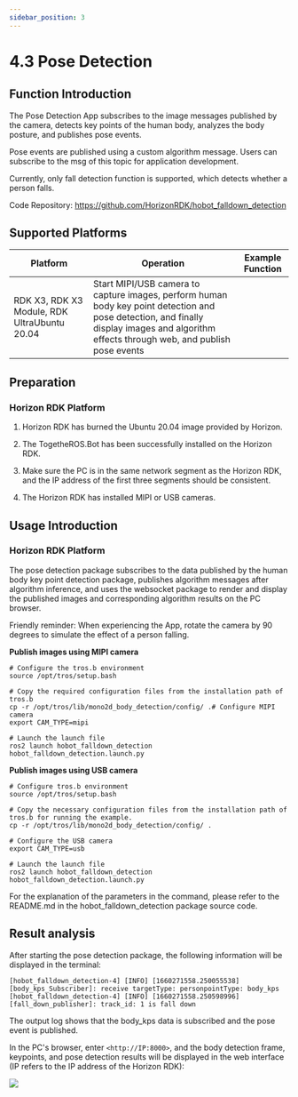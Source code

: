```yaml
---
sidebar_position: 3
---
```


# 4.3 Pose Detection

## Function Introduction

The Pose Detection App subscribes to the image messages published by the camera, detects key points of the human body, analyzes the body posture, and publishes pose events.

Pose events are published using a custom algorithm message. Users can subscribe to the msg of this topic for application development.

Currently, only fall detection function is supported, which detects whether a person falls.

Code Repository: <https://github.com/HorizonRDK/hobot_falldown_detection>

## Supported Platforms

| Platform     | Operation     | Example Function                       |
| -------- | ------------ | ------------------------------ |
| RDK X3, RDK X3 Module, RDK UltraUbuntu 20.04 | Start MIPI/USB camera to capture images, perform human body key point detection and pose detection, and finally display images and algorithm effects through web, and publish pose events |

## Preparation

### Horizon RDK Platform

1. Horizon RDK has burned the Ubuntu 20.04 image provided by Horizon.

2. The TogetheROS.Bot has been successfully installed on the Horizon RDK.

3. Make sure the PC is in the same network segment as the Horizon RDK, and the IP address of the first three segments should be consistent.

4. The Horizon RDK has installed MIPI or USB cameras.

## Usage Introduction

### Horizon RDK Platform

The pose detection package subscribes to the data published by the human body key point detection package, publishes algorithm messages after algorithm inference, and uses the websocket package to render and display the published images and corresponding algorithm results on the PC browser.

Friendly reminder: When experiencing the App, rotate the camera by 90 degrees to simulate the effect of a person falling.

**Publish images using MIPI camera**

```shell
# Configure the tros.b environment
source /opt/tros/setup.bash

# Copy the required configuration files from the installation path of tros.b
cp -r /opt/tros/lib/mono2d_body_detection/config/ .# Configure MIPI camera 
export CAM_TYPE=mipi

# Launch the launch file
ros2 launch hobot_falldown_detection hobot_falldown_detection.launch.py
```

**Publish images using USB camera**

```shell
# Configure tros.b environment
source /opt/tros/setup.bash

# Copy the necessary configuration files from the installation path of tros.b for running the example.
cp -r /opt/tros/lib/mono2d_body_detection/config/ .

# Configure the USB camera
export CAM_TYPE=usb

# Launch the launch file
ros2 launch hobot_falldown_detection hobot_falldown_detection.launch.py
```

For the explanation of the parameters in the command, please refer to the README.md in the hobot_falldown_detection package source code.

## Result analysis

After starting the pose detection package, the following information will be displayed in the terminal:

```shell
[hobot_falldown_detection-4] [INFO] [1660271558.250055538] [body_kps_Subscriber]: receive targetType: personpointType: body_kps
[hobot_falldown_detection-4] [INFO] [1660271558.250598996] [fall_down_publisher]: track_id: 1 is fall down
```

The output log shows that the body_kps data is subscribed and the pose event is published.

In the PC's browser, enter `<http://IP:8000>`, and the body detection frame, keypoints, and pose detection results will be displayed in the web interface (IP refers to the IP address of the Horizon RDK):

![](./image/fall_detection/falldown.jpg)